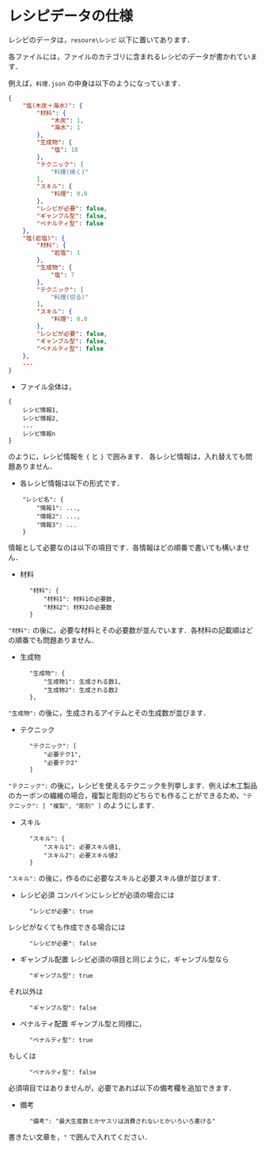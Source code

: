 # レシピデータの仕様

レシピのデータは，`resoure\レシピ` 以下に置いてあります．

各ファイルには，ファイルのカテゴリに含まれるレシピのデータが書かれています．

例えば，`料理.json` の中身は以下のようになっています．

```json:料理.json
{
    "塩(木炭＋海水)": {
        "材料": {
            "木炭": 1,
            "海水": 1
        },
        "生成物": {
            "塩": 18
        },
        "テクニック": [
            "料理(焼く)"
        ],
        "スキル": {
            "料理": 0.0
        },
        "レシピが必要": false,
        "ギャンブル型": false,
        "ペナルティ型": false
    },
    "塩(岩塩)": {
        "材料": {
            "岩塩": 1
        },
        "生成物": {
            "塩": 7
        },
        "テクニック": [
            "料理(切る)"
        ],
        "スキル": {
            "料理": 0.0
        },
        "レシピが必要": false,
        "ギャンブル型": false,
        "ペナルティ型": false
    },
    ...
}

```

- ファイル全体は，
```
{
    レシピ情報1,
    レシピ情報2,
    ...
    レシピ情報n
}
```
のように，レシピ情報を `{` と `}` で囲みます．
各レシピ情報は，入れ替えても問題ありません．

- 各レシピ情報は以下の形式です．
```
    "レシピ名": {
        "情報1": ...,
        "情報2": ...,
        "情報3": ...
    }
```
情報として必要なのは以下の項目です．各情報はどの順番で書いても構いません．
  - 材料

  ```
        "材料": {
            "材料1": 材料1の必要数,
            "材料2": 材料2の必要数
        }
  ```
  `"材料":` の後に，必要な材料とその必要数が並んでいます．各材料の記載順はどの順番でも問題ありません．
  - 生成物

  ```
        "生成物": {
            "生成物1": 生成される数1,
            "生成物2": 生成される数2
        },
  ```
  `"生成物":` の後に，生成されるアイテムとその生成数が並びます．
  - テクニック

  ```
        "テクニック": [
            "必要テク1",
            "必要テク2"
        ]
  ```
  `"テクニック":` の後に，レシピを使えるテクニックを列挙します．例えば木工製品のカーボンの繊維の場合，複製と彫刻のどちらでも作ることができるため，`"テクニック": [ "複製", "彫刻" ]` のようにします．

  - スキル

  ```
        "スキル": {
            "スキル1": 必要スキル値1,
            "スキル2": 必要スキル値2
        }
  ```
  `"スキル":` の後に，作るのに必要なスキルと必要スキル値が並びます．

  - レシピ必須
  コンバインにレシピが必須の場合には

  ```
        "レシピが必要": true
  ```
  レシピがなくても作成できる場合には

  ```
        "レシピが必要": false
  ```
  - ギャンブル配置
  レシピ必須の項目と同じように，ギャンブル型なら

  ```
        "ギャンブル型": true
  ```
  それ以外は

  ```
        "ギャンブル型": false
  ```
  - ペナルティ配置
  ギャンブル型と同様に，

  ```
        "ペナルティ型": true
  ```
  もしくは

  ```
        "ペナルティ型": false
  ```

必須項目ではありませんが，必要であれば以下の備考欄を追加できます．
  - 備考

  ```
        "備考": "最大生産数とかヤスリは消費されないとかいろいろ書ける"
  ```
  書きたい文章を，`"` で囲んで入れてください．
